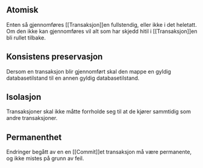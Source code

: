 ## Atomisk
Enten så gjennomføres [[Transaksjon]]en fullstendig, eller ikke i det heletatt. Om den ikke kan gjennomføres vil alt som har skjedd hitil i [[Transaksjon]]en bli rullet tilbake.

## Konsistens preservasjon
Dersom en transaksjon blir gjennomført skal den mappe en gyldig databasetilstand til en annen gyldig databasetilstand.

## Isolasjon
Transaksjoner skal ikke måtte forrholde seg til at de kjører sammtidig som andre transaksjoner.

## Permanenthet
Endringer begått av en en [[Commit]]et transaksjon må være permanente, og ikke mistes på grunn av feil.